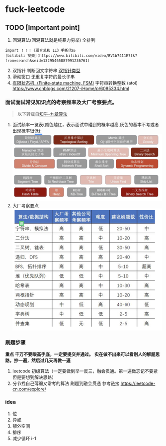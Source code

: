 # fuck-leetcode
## TODO [Important point]
1. 回溯算法(回溯算法就是纯暴力穷举) 全排列
```
import ！！！《组合总和 II》手撕代码
[bilibili 视频](https://www.bilibili.com/video/BV1b7411E7tk?from=search&seid=13295465887991236761)
```
2. 双指针 判断回文字符串 [双指针类型](https://www.cnblogs.com/bonelee/p/11789330.html)
3. 滑动窗口 无重复字符的最长子串
4. [有限状态机（Finite-state machine, FSM)](https://leetcode-cn.com/problems/string-to-integer-atoi/solution/zi-fu-chuan-zhuan-huan-zheng-shu-atoi-by-leetcode-/)  字符串转换整数 (atoi) https://www.cnblogs.com/21207-iHome/p/6085334.html

### 面试面试常见知识点的考察频率及大厂考察要点。

> 以下转载自[知乎-九章算法](https://www.zhihu.com/question/36738189/answer/1240179104)
1. 面试频率一览表(颜色越红，表示面试中碰到的概率越高,灰色的基本不考或者出现概率很低):
![](images/b01647135329b20147a3d15c81d295c6b42e888b694c913b95560128a8c2bedc.png)  
2. 大厂考察要点
![大厂算法只是点](images/09c07c580d32df5215526bbccb61bdd4cc13dd0a4d3f3e5485b6056b9cd3bea8.png)  

### 刷题步骤
**重点 千万不要眼高手底，一定要提交并通过。**
**实在做不出来可以看别人的解题思路，抄一遍，然后过几天再做一遍**
1. leetcode 初级算法（一定要做到举一反三，融会贯通。第一遍做忘记不要紧但是要想到解决思路）
2. 分节找自己薄弱又常考的算法 刷题到融会贯通 参考链接 https://leetcode-cn.com/explore/

### idea
1. 位
2. 异或
3. 额外空间
4. 排序
5. 减少循环 i-1


